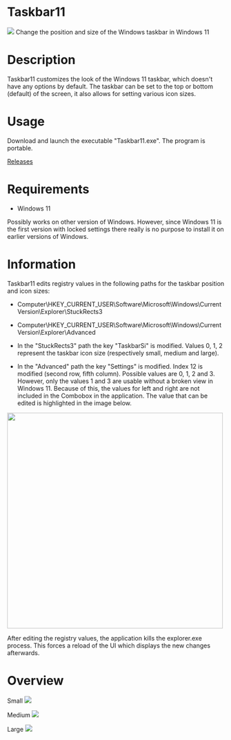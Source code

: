 # Taskbar11
<img src="https://github.com/jetspiking/Taskbar11/blob/main/Images/Taskbar11_LargeLeft.png">
Change the position and size of the Windows taskbar in Windows 11

# Description
Taskbar11 customizes the look of the Windows 11 taskbar, which doesn't have any options by default. The taskbar can be set to the top or bottom (default) of the screen, it also allows for setting various icon sizes.

# Usage
Download and launch the executable "Taskbar11.exe". The program is portable.

[Releases](https://github.com/jetspiking/Taskbar11/releases)

# Requirements
- Windows 11

Possibly works on other version of Windows. However, since Windows 11 is the first version with locked settings there really is no purpose to install it on earlier versions of Windows.

# Information
Taskbar11 edits registry values in the following paths for the taskbar position and icon sizes:
- Computer\HKEY_CURRENT_USER\Software\Microsoft\Windows\CurrentVersion\Explorer\StuckRects3
- Computer\HKEY_CURRENT_USER\Software\Microsoft\Windows\CurrentVersion\Explorer\Advanced

- In the "StuckRects3" path the key "TaskbarSi" is modified. Values 0, 1, 2 represent the taskbar icon size (respectively small, medium and large).
- In the "Advanced" path the key "Settings" is modified. Index 12 is modified (second row, fifth column). Possible values are 0, 1, 2 and 3. However, only the values 1 and 3 are usable without a broken view in Windows 11. Because of this, the values for left and right are not included in the Combobox in the application. The value that can be edited is highlighted in the image below.

<img src="https://raw.githubusercontent.com/jetspiking/Taskbar11/main/Images/Taskbar11_RegistryPositionValue.png" width="500">

After editing the registry values, the application kills the explorer.exe process. This forces a reload of the UI which displays the new changes afterwards.

# Overview
Small
<img src="https://github.com/jetspiking/Taskbar11/blob/main/Images/Taskbar11_SmallCentered.png">

Medium
<img src="https://github.com/jetspiking/Taskbar11/blob/main/Images/Taskbar11_MediumCentered.png">

Large
<img src="https://github.com/jetspiking/Taskbar11/blob/main/Images/Taskbar11_LargeLeft.png">

